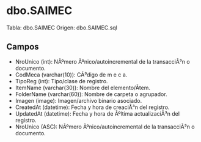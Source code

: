 ﻿# dbo.SAIMEC

Tabla: dbo.SAIMEC
Origen: dbo.SAIMEC.sql

## Campos

- NroUnico (int): NÃºmero Ãºnico/autoincremental de la transacciÃ³n o documento.
- CodMeca (varchar(10)): CÃ³digo de m e c a.
- TipoReg (int): Tipo/clase de registro.
- ItemName (varchar(30)): Nombre del elemento/Ã­tem.
- FolderName (varchar(60)): Nombre de carpeta o agrupador.
- Imagen (image): Imagen/archivo binario asociado.
- CreatedAt (datetime): Fecha y hora de creaciÃ³n del registro.
- UpdatedAt (datetime): Fecha y hora de Ãºltima actualizaciÃ³n del registro.
- NroUnico (ASC): NÃºmero Ãºnico/autoincremental de la transacciÃ³n o documento.

